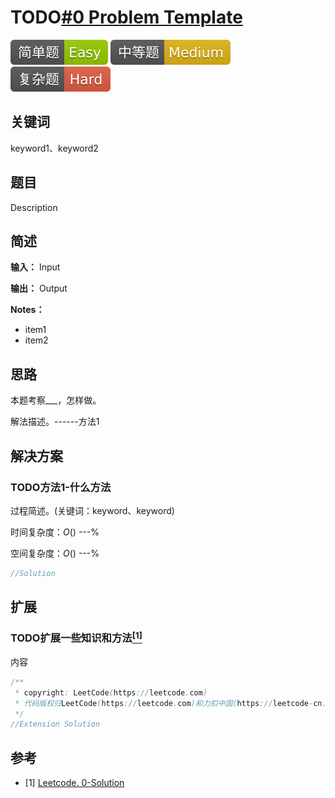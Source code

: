 # TODO[#0 Problem Template]()

![Easy](/figures/Easy.svg)
![Medium](/figures/Medium.svg)
![Hard](/figures/Hard.svg)

## 关键词

keyword1、keyword2

## 题目

Description

## 简述

**输入：** Input

**输出：** Output

**Notes：**

+ item1
+ item2

## 思路

本题考察\_\_\_，怎样做。

解法描述。------方法1

## 解决方案

### TODO方法1-什么方法

过程简述。(关键词：keyword、keyword)

时间复杂度：$O()$ ---%

空间复杂度：$O()$ ---%

``` java
//Solution
```

## 扩展

### TODO扩展一些知识和方法[$^{[1]}$](#refer-anchor-1)

内容

``` java
/**
 * copyright: LeetCode(https://leetcode.com)
 * 代码版权归LeetCode(https://leetcode.com)和力扣中国(https://leetcode-cn.com/)所有
 */
//Extension Solution
```

## 参考

<div id="refer-anchor-1"></div>

+ [1] [Leetcode. 0-Solution]()
